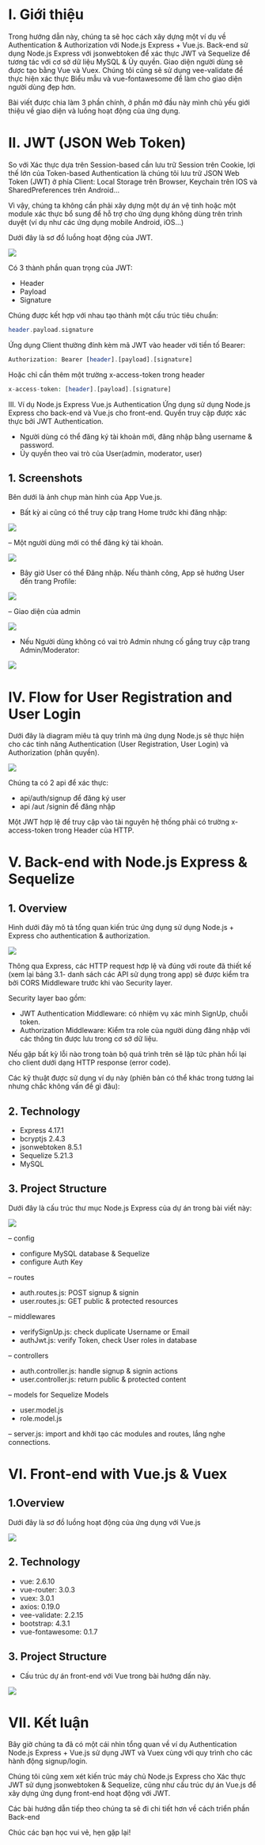 # I. Giới thiệu
Trong hướng dẫn này, chúng ta sẽ học cách xây dựng một ví dụ về  Authentication & Authorization với Node.js Express + Vue.js. Back-end sử dụng Node.js Express với jsonwebtoken để xác thực JWT và Sequelize để tương tác với cơ sở dữ liệu MySQL & Ủy quyền. Giao diện người dùng sẽ được tạo bằng Vue và Vuex. Chúng tôi cũng sẽ sử dụng vee-validate để thực hiện xác thực Biểu mẫu và vue-fontawesome để làm cho giao diện người dùng đẹp hơn.

Bài viết được chia làm 3 phần chính, ở phần mở đầu này mình chủ yếu giới thiệu về giao diện và luồng hoạt động của ứng dụng.

# II. JWT (JSON Web Token)

So với Xác thực dựa trên Session-based cần lưu trữ Session trên Cookie, lợi thế lớn của Token-based Authentication là chúng tôi lưu trữ JSON Web Token (JWT) ở phía Client: Local Storage trên Browser, Keychain trên IOS và SharedPreferences trên Android…

Vì vậy, chúng ta không cần phải xây dựng một dự án vệ tinh hoặc một module xác thực bổ sung để hỗ trợ cho ứng dụng không dùng trên trình duyệt (ví dụ như các ứng dụng mobile Android, iOS…)

Dưới đây là sơ đồ luồng hoạt động của JWT.

![](https://images.viblo.asia/fc698c77-ea96-4b0b-b744-a75a5a305066.png)

Có 3 thành phần quan trọng của JWT:

* Header
* Payload
* Signature

Chúng được kết hợp với nhau tạo thành một cấu trúc tiêu chuẩn:
```php
header.payload.signature
```
Ứng dụng Client thường đính kèm mã JWT vào header với tiền tố Bearer:
```php
Authorization: Bearer [header].[payload].[signature]
```
Hoặc chỉ cần thêm một trường x-access-token trong header
```php
x-access-token: [header].[payload].[signature]
```

III. Ví dụ Node.js Express Vue.js Authentication
Ứng dụng sử dụng Node.js Express cho back-end và Vue.js cho front-end. Quyền truy cập được xác thực bởi JWT Authentication.

* Người dùng có thể đăng ký tài khoản mới, đăng nhập bằng username & password.
* Ủy quyền theo vai trò của User(admin, moderator, user)

## 1. Screenshots

Bên dưới là ảnh chụp màn hình của App Vue.js.

- Bất kỳ ai cũng có thể truy cập trang Home trước khi đăng nhập:

![](https://images.viblo.asia/c3cd789a-dce8-4e84-be00-ba414a05ab0a.png)

– Một người dùng mới có thể đăng ký tài khoản.

![](https://images.viblo.asia/42e8a266-1cba-4891-99ad-d524b457c167.png)

- Bây giờ User có thể Đăng nhập. Nếu thành công, App sẽ hướng User đến trang Profile:

![](https://images.viblo.asia/9601d196-2438-4b05-8609-e4ed2a540b71.png)

– Giao diện của admin

![](https://images.viblo.asia/5d310394-9571-48f4-bee2-bf3f3bde3cdf.png)

- Nếu Người dùng không có vai trò Admin nhưng cố gắng truy cập trang Admin/Moderator:

![](https://images.viblo.asia/d8fac0e7-2ba2-4378-8a3b-43b93876414f.png)

# IV. Flow for User Registration and User Login

Dưới đây là diagram miêu tả quy trình mà ứng dụng Node.js sẽ thực hiện cho các tính năng Authentication (User Registration, User Login) và Authorization (phân quyền).

![](https://images.viblo.asia/985ae3a6-f36e-4ddd-8e01-6835262b89ca.png)

Chúng ta có 2 api để xác thực:

* api/auth/signup để đăng ký user
* api /aut /signin để đăng nhập

Một JWT hợp lệ để truy cập vào tài nguyên hệ thống phải có trường x-access-token trong Header của HTTP.

# V. Back-end with Node.js Express & Sequelize

## 1. Overview

Hình dưới đây mô tả tổng quan kiến trúc ứng dụng sử dụng Node.js + Express cho authentication & authorization.

![](https://images.viblo.asia/4b04b2ee-d067-4bc7-8aa1-85fbebec41a7.png)

Thông qua Express, các HTTP request hợp lệ và đúng với route đã thiết kế (xem lại bảng 3.1- danh sách các API sử dụng trong app) sẽ được kiểm tra bởi CORS Middleware trước khi vào Security layer.

Security layer bao gồm:

* JWT Authentication Middleware: có nhiệm vụ xác minh SignUp, chuỗi token.
* Authorization Middleware: Kiểm tra role của người dùng đăng nhập với các thông tin được lưu trong cơ sở dữ liệu.

Nếu gặp bất kỳ lỗi nào trong toàn bộ quá trình trên sẽ lập tức phản hồi lại cho client dưới dạng HTTP response (error code).

Các kỹ thuật được sử dụng ví dụ này (phiên bản có thể khác trong tương lai nhưng chắc không vấn đề gì đâu):

## 2. Technology

* Express 4.17.1
* bcryptjs 2.4.3
* jsonwebtoken 8.5.1
* Sequelize 5.21.3
* MySQL

## 3. Project Structure

Dưới đây là cấu trúc thư mục Node.js Express của dự án trong bài viết này:

![](https://images.viblo.asia/a145db35-a0f1-4fa9-b29f-2e28125a6f4f.png)

– config

* configure MySQL database & Sequelize
* configure Auth Key

– routes

* auth.routes.js: POST signup & signin
* user.routes.js: GET public & protected resources

– middlewares

* verifySignUp.js: check duplicate Username or Email
* authJwt.js: verify Token, check User roles in database

– controllers

* auth.controller.js: handle signup & signin actions
* user.controller.js: return public & protected content

– models for Sequelize Models

* user.model.js
* role.model.js

– server.js: import and khởi tạo các modules and routes, lắng nghe connections.

# VI. Front-end with Vue.js & Vuex

## 1.Overview

Dưới đây là sơ đồ luồng hoạt động của ứng dụng với Vue.js

![](https://images.viblo.asia/997d97cd-932e-4ec7-b4e2-a5932aaa37e5.png)

## 2. Technology

* vue: 2.6.10
* vue-router: 3.0.3
* vuex: 3.0.1
* axios: 0.19.0
* vee-validate: 2.2.15
* bootstrap: 4.3.1
* vue-fontawesome: 0.1.7

## 3. Project Structure

- Cấu trúc dự án front-end với Vue trong bài hướng dấn này.

![](https://images.viblo.asia/bb9e2508-c953-490c-af29-35571644532e.png)

# VII. Kết luận

Bây giờ chúng ta đã có một cái nhìn tổng quan về ví dụ Authentication Node.js Express + Vue.js sử dụng JWT và Vuex cùng với quy trình cho các hành động signup/login.

Chúng tôi cũng xem xét kiến ​​trúc máy chủ Node.js Express cho Xác thực JWT sử dụng jsonwebtoken & Sequelize, cũng như cấu trúc dự án Vue.js để xây dựng ứng dụng front-end hoạt động với JWT.

Các bài hướng dẫn tiếp theo chúng ta sẽ đi chi tiết hơn về cách triển phần Back-end

Chúc các bạn học vui vẻ, hẹn gặp lại!